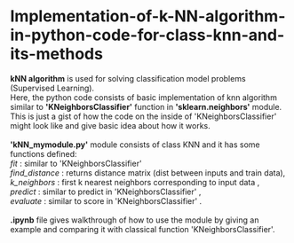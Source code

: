 # Implementation-of-k-NN-algorithm-in-python-code-for-class-knn-and-its-methods

**kNN algorithm** is used for solving classification model problems (Supervised Learning).\
Here, the python code consists of basic implementation of knn algorithm similar to **'KNeighborsClassifier'** function in **'sklearn.neighbors'** module.\
This is just a gist of how the code on the inside of 'KNeighborsClassifier' might look like and give basic idea about how it works.\
\
**'kNN_mymodule.py'** module consists of class KNN and it has some functions defined:  \
_fit_ : similar to 'KNeighborsClassifier'\
_find_distance_ : returns distance matrix (dist between inputs and train data), \
_k_neighbors_ : first k nearest neighbors corresponding to input data , \
_predict_ : similar to predict in 'KNeighborsClassifier' , \
_evaluate_ : similar to score in 'KNeighborsClassifier' .\
\
**.ipynb** file gives walkthrough of how to use the module by giving an example and comparing it with classical function 'KNeighborsClassifier'.



